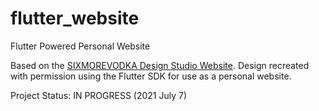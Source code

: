# flutter_website

Flutter Powered Personal Website 

Based on the [SIXMOREVODKA Design Studio Website](https://sixmorevodka.com/home).
Design recreated with permission using the Flutter SDK for use as a personal website.

Project Status: IN PROGRESS (2021 July 7)


